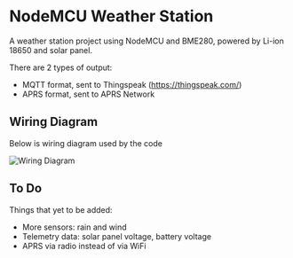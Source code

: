 # NodeMCU Weather Station

A weather station project using NodeMCU and BME280, powered by Li-ion 18650 and solar panel.

There are 2 types of output:
* MQTT format, sent to Thingspeak (https://thingspeak.com/)
* APRS format, sent to APRS Network

## Wiring Diagram

Below is wiring diagram used by the code

![Wiring Diagram](https://github.com/pakualam/ESP8266-WX/blob/master/Picture/NodeMCU-BME280.jpg)

## To Do
Things that yet to be added:
* More sensors: rain and wind
* Telemetry data: solar panel voltage, battery voltage
* APRS via radio instead of via WiFi